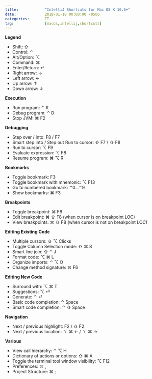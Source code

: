 ```yaml
---
title:            "IntelliJ Shortcuts for Mac OS X 10.5+"
date:             2018-01-18 00:00:00 -0500
categories:       IT
tag:              [macos,intellij,shortcuts]
---
```


**Legend**
- Shift: ⇧
- Control: ⌃
- Alt/Option: ⌥
- Command: ⌘
- Enter/Return: ⏎
- Right arrow: →
- Left arrow: ←
- Up arrow: ↑
- Down arrow: ↓

**Execution**
- Run program: ⌃ R
- Debug program: ⌃ D
- Stop JVM: ⌘ F2

**Debugging**
- Step over / into: F8 / F7
- Smart step into / Step out Run to cursor: ⇧ F7 / ⇧ F8
- Run to cursor: ⌥ F9
- Evaluate expression: ⌥ F8
- Resume program: ⌘ ⌥ R

**Bookmarks**
- Toggle bookmark: F3
- Toggle bookmark with mnemonic: ⌥ F13
- Go to numbered bookmark: ⌃0...⌃9
- Show bookmarks: ⌘ F3

**Breakpoints**
- Toggle breakpoint: ⌘ F8
- Edit breakpoint: ⌘ ⇧ F8 (when cursor is on breakpoint LOC)
- View breakpoints: ⌘ ⇧ F8 (when cursor is not on breakpoint LOC)

**Editing Existing Code**
- Multiple cursors: ⇧ ⌥ Clicks
- Toggle Column Selection mode: ⇧ ⌘ 8
- Smart line join: ⇧ ⌃ J
- Format code: ⌥ ⌘ L
- Organize imports: ⌃ ⌥ O
- Change method signature: ⌘ F6 

**Editing New Code**
- Surround with: ⌥ ⌘ T
- Suggestions: ⌥ ⏎
- Generate: ⌃ ⏎
- Basic code completion: ⌃ Space
- Smart code completion: ⌃ ⇧ Space

**Navigation**
- Next / previous highlight: F2 / ⇧ F2
- Next / previous location: ⌥ ⌘ ← / ⌥ ⌘ →

**Various**
- View call hierarchy: ⌃ ⌥ H
- Dictionary of actions or options: ⇧ ⌘ A
- Toggle the terminal tool window visibility: ⌥ F12
- Preferences: ⌘ ,
- Project Structure: ⌘ ;
